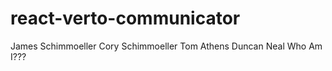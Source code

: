# react-verto-communicator

James Schimmoeller
Cory Schimmoeller
Tom Athens
Duncan Neal
Who Am I???
